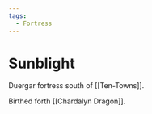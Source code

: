 ```yaml
---
tags:
  - Fortress
---
```

# Sunblight 


Duergar fortress south of [[Ten-Towns]]. 

Birthed forth [[Chardalyn Dragon]].